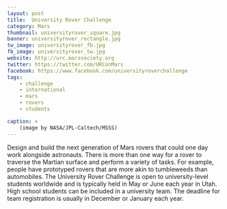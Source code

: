 ```yaml
---
layout: post
title:  University Rover Challenge
category: Mars
thumbnail: universityrover_square.jpg
banner: universityrover_rectangle.jpg
tw_image: universityrover_fb.jpg
fb_image: universityrover_tw.jpg
website: http://urc.marssociety.org
twitter: https://twitter.com/URConMars
facebook: https://www.facebook.com/universityroverchallenge
tags: 
    - challenge
    - international
    - mars
    - rovers
    - students

caption: >
    (image by NASA/JPL-Caltech/MSSS)
---
```

Design and build the next generation of Mars rovers that could one day work alongside astronauts. There is more than one way for a rover to traverse the Martian surface and perform a variety of tasks. For example, people have prototyped rovers that are more akin to tumbleweeds than automobiles. The University Rover Challenge is open to university-level students worldwide and is typically held in May or June each year in Utah. High school students can be included in a university team. The deadline for team registration is usually in December or January each year.